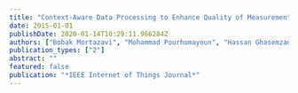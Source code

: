 ```yaml
---
title: "Context-Aware Data Processing to Enhance Quality of Measurements in Wireless Health Systems: An Application to MET Calculation of Exergaming Actions"
date: 2015-01-01
publishDate: 2020-01-14T10:29:11.966284Z
authors: ["Bobak Mortazavi", "Mohammad Pourhomayoun", "Hassan Ghasemzadeh", "Roozbeh Jafari", "Christian K. Roberts", "Majid Sarrafzadeh"]
publication_types: ["2"]
abstract: ""
featured: false
publication: "*IEEE Internet of Things Journal*"
---
```


